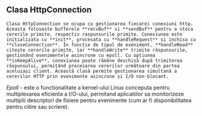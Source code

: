 ## Clasa HttpConnection
    Clasa HttpConnection se ocupa cu gestionarea fiecarei conexiuni http. Aceasta foloseste bufferele **recvBuf** si **sendBuf** pentru a stoca cererile primite, respectiv raspunsurile primite. Conexiunea este initializata cu **init**, procesata cu **handleRequest** si inchisa cu **closeConnection**. În funcție de tipul de eveniment, **handleRead** citește cererile primite, iar **handleWrite** trimite răspunsurile, gestionând evenimentele asincrone cu epoll. Cu opțiunea **isKeepAlive**, conexiunea poate rămâne deschisă după trimiterea răspunsului, permițând procesarea cererilor următoare din partea aceluiași client. Această clasă permite gestionarea simultană a cererilor HTTP prin evenimente asincrone și I/O non-blocant.

*Epoll* - este o functionalitate a kernel-ului Linux conceputa pentru multiplexarea eficienta a I/O-ului, permitand aplicatiilor sa monitorizeze multiplii descriptori de fisiere pentru evenimente (cum ar fi disponibilitatea pentru citire sau scriere).